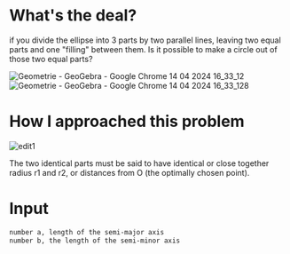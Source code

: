 # What's the deal?
if you divide the ellipse into 3 parts by two parallel lines, leaving two equal parts and one "filling" between them. Is it possible to make a circle out of those two equal parts?

![Geometrie - GeoGebra - Google Chrome 14 04 2024 16_33_12](https://github.com/Otasmacour/EllipseToCircle/assets/111227700/490fa3f7-d7c8-4c7c-bab5-bc70f51b2d98)
![Geometrie - GeoGebra - Google Chrome 14 04 2024 16_33_128](https://github.com/Otasmacour/EllipseToCircle/assets/111227700/3aa76e4c-0216-4fcb-a6a6-924f55404448)
# How I approached this problem

![edit1](https://github.com/Otasmacour/EllipseToCircle/assets/111227700/6d724677-694f-41d5-ac65-68cde51d1d7e)

The two identical parts must be said to have identical or close together radius r1 and r2, or distances from O (the optimally chosen point). 

# Input
```txt
number a, length of the semi-major axis
number b, the length of the semi-minor axis
```
